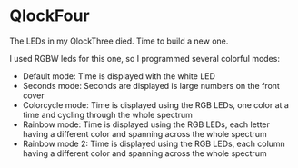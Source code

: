 # QlockFour
The LEDs in my QlockThree died. Time to build a new one.

I used RGBW leds for this one, so I programmed several colorful modes:

* Default mode: Time is displayed with the white LED 
* Seconds mode: Seconds are displayed is large numbers on the front cover
* Colorcycle mode: Time is displayed using the RGB LEDs, one color at a time and cycling through the whole spectrum
* Rainbow mode: Time is displayed using the RGB LEDs, each letter having a different color and spanning across the whole spectrum
* Rainbow mode 2: Time is displayed using the RGB LEDs, each column having a different color and spanning across the whole spectrum